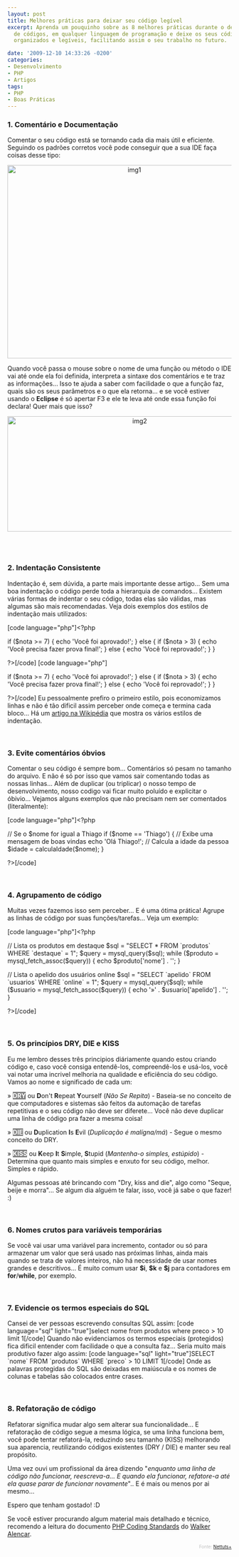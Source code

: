 ```yaml
---
layout: post
title: Melhores práticas para deixar seu código legível
excerpt: Aprenda um pouquinho sobre as 8 melhores práticas durante o desenvolvimento
  de códigos, em qualquer linguagem de programação e deixe os seus códigos mais limpos,
  organizados e legíveis, facilitando assim o seu trabalho no futuro.

date: '2009-12-10 14:33:26 -0200'
categories:
- Desenvolvimento
- PHP
- Artigos
tags:
- PHP
- Boas Práticas
---
```

<h3>1. Comentário e Documentação</h3>
<p>Comentar o seu código está se tornando cada dia mais útil e eficiente. Seguindo os padrões corretos você pode conseguir que a sua IDE faça coisas desse tipo:</p>
<p><center><img class="aligncenter size-full wp-image-657" title="img1" src="http://blog.thiagobelem.net/arquivos/2009/12/img1.jpg" alt="img1" width="555" height="434" /></center></p>
<p>Quando você passa o mouse sobre o nome de uma função ou método o IDE vai até onde ela foi definida, interpreta a sintaxe dos comentários e te traz as informações... Isso te ajuda a saber com facilidade o que a função faz, quais são os seus parâmetros e o que ela retorna... e se você estiver usando o <strong>Eclipse</strong> é só apertar F3 e ele te leva até onde essa função foi declara! Quer mais que isso?</p>
<p><center><img class="aligncenter size-full wp-image-658" title="img2" src="http://blog.thiagobelem.net/arquivos/2009/12/img2.jpg" alt="img2" width="579" height="259" /></center></p>
<p><br/><br/></p>
<h3>2. Indentação Consistente</h3>
<p>Indentação é, sem dúvida, a parte mais importante desse artigo... Sem uma boa indentação o código perde toda a hierarquia de comandos... Existem várias formas de indentar o seu código, todas elas são válidas, mas algumas são mais recomendadas. Veja dois exemplos dos estilos de indentação mais utilizados:</p>

[code language="php"]<?php</p>
<p>if ($nota >= 7) {
	echo 'Você foi aprovado!';
} else {
	if ($nota > 3) {
		echo 'Você precisa fazer prova final!';
	} else {
		echo 'Você foi reprovado!';
	}
}</p>
<p>?>[/code]
[code language="php"]<?php</p>
<p>if ($nota >= 7)
{
	echo 'Você foi aprovado!';
}
else
{
	if ($nota > 3)
	{
		echo 'Você precisa fazer prova final!';
	}
	else
	{
		echo 'Você foi reprovado!';
	}
}</p>
<p>?>[/code]
Eu pessoalmente prefiro o primeiro estilo, pois economizamos linhas e não é tão dificil assim perceber onde começa e termina cada bloco... Há um <a href="http://en.wikipedia.org/wiki/Indent_style" title="Estilos de Indentação" target="_blank">artigo na Wikipédia</a> que mostra os vários estilos de indentação.</p>
<p><br/></p>
<h3>3. Evite comentários óbvios</h3>
<p>Comentar o seu código é sempre bom... Comentários só pesam no tamanho do arquivo. E não é só por isso que vamos sair comentando todas as nossas linhas... Além de duplicar (ou triplicar) o nosso tempo de desenvolvimento, nosso codigo vai ficar muito poluído e explicitar o óbivio... Vejamos alguns exemplos que não precisam nem ser comentados (literalmente):</p>

[code language="php"]<?php</p>
<p>// Se o $nome for igual a Thiago
if ($nome == 'Thiago')  {
	// Exibe uma mensagem de boas vindas
	echo 'Olá Thiago!';
	// Calcula a idade da pessoa
	$idade = calculaIdade($nome);
}</p>
<p>?>[/code]

<p><br/></p>
<h3>4. Agrupamento de código</h3>
<p>Muitas vezes fazemos isso sem perceber... E é uma ótima prática! Agrupe as linhas de código por suas funções/tarefas... Veja um exemplo:</p>

[code language="php"]<?php</p>
<p>// Lista os produtos em destaque
$sql = "SELECT * FROM `produtos` WHERE `destaque` = 1";
$query = mysql_query($sql);
while ($produto = mysql_fetch_assoc($query)) {
	echo $produto['nome'] . '';
}</p>
<p>// Lista o apelido dos usuários online
$sql = "SELECT `apelido` FROM `usuarios` WHERE `online` = 1";
$query = mysql_query($sql);
while ($usuario = mysql_fetch_assoc($query)) {
	echo '»' . $usuario['apelido'] . '';
}</p>
<p>?>[/code]

<p><br/></p>
<h3>5. Os princípios DRY, DIE e KISS</h3>
<p>Eu me lembro desses três principios diáriamente quando estou criando código e, caso você consiga entendê-los, compreendê-los e usá-los, você vai notar uma incrivel melhoria na qualidade e eficiência do seu código. Vamos ao nome e significado de cada um:</p>
<p>» <strong style="background: gray; color: white">DRY</strong> ou <strong>D</strong>on't <strong>R</strong>epeat <strong>Y</strong>ourself (<em>Não Se Repita</em>) - Baseia-se no conceito de que computadores e sistemas são feitos da automação de tarefas repetitivas e o seu código não deve ser diferete... Você não deve duplicar uma linha de código pra fazer a mesma coisa!</p>
<p>» <strong style="background: gray; color: white">DIE</strong> ou <strong>D</strong>uplication <strong>I</strong>s <strong>E</strong>vil (<em>Duplicação é malígna/má</em>) - Segue o mesmo conceito do DRY.</p>
<p>» <strong style="background: gray; color: white">KISS</strong> ou <strong>K</strong>eep <strong>I</strong>t <strong>S</strong>imple, <strong>S</strong>tupid (<em>Mantenha-o simples, estúpido</em>) - Determina que quanto mais simples e enxuto for seu código, melhor. Simples e rápido.</p>
<p>Algumas pessoas até brincando com "Dry, kiss and die", algo como "Seque, beije e morra"... Se algum dia alguém te falar, isso, você já sabe o que fazer! :)</p>
<p><br/></p>
<h3>6. Nomes crutos para variáveis temporárias</h3>
<p>Se você vai usar uma variável para incremento, contador ou só para armazenar um valor que será usado nas próximas linhas, ainda mais quando se trata de valores inteiros, não há necessidade de usar nomes grandes e descritivos... É muito comum usar <strong>$i</strong>, <strong>$k</strong> e <strong>$j</strong> para contadores em <strong>for</strong>/<strong>while</strong>, por exemplo.</p>
<p><br/></p>
<h3>7. Evidencie os termos especiais do SQL</h3>
<p>Cansei de ver pessoas escrevendo consultas SQL assim:
[code language="sql" light="true"]select nome from produtos where preco > 10 limit 1[/code]
Quando não evidenciamos os termos especiais (protegidos) fica dificil entender com facilidade o que a consulta faz... Seria muito mais produtivo fazer algo assim:
[code language="sql" light="true"]SELECT `nome` FROM `produtos` WHERE `preco` > 10 LIMIT 1[/code]
Onde as palavras protegidas do SQL são deixadas em maiúscula e os nomes de colunas e tabelas são colocados entre crases.</p>
<p><br/></p>
<h3>8. Refatoração de código</h3>
<p>Refatorar significa mudar algo sem alterar sua funcionalidade... E refatoração de código segue a mesma lógica, se uma linha funciona bem, você pode tentar refatorá-la, reduzindo seu tamanho (KISS) melhorando sua aparencia, reutilizando códigos existentes (DRY / DIE) e manter seu real propósito.</p>
<p>Uma vez ouvi um profissional da área dizendo "<em>enquanto uma linha de código não funcionar, reescreva-a... E quando ela funcionar, refatore-a até ela quase parar de funcionar novamente</em>".. E é mais ou menos por ai mesmo...</p>
<p>Espero que tenham gostado! :D</p>
<p>Se você estiver procurando algum material mais detalhado e técnico, recomendo a leitura do documento <a href="http://www.walkeralencar.com/PHPCodeStandards.pdf" title="PHP Coding Standards" target="_blank">PHP Coding Standards</a> do <a href="http://blog.walkeralencar.com" target="_blank" title="Walker Alencar">Walker Alencar</a>.</p>
<p style="font-size: 10px; text-align: right; color: silver">Fonte: <a href="http://net.tutsplus.com/" title="Nettuts+">Nettuts+</a></p>
